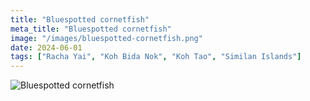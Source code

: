 ```yaml
---
title: "Bluespotted сornetfish"
meta_title: "Bluespotted сornetfish"
image: "/images/bluespotted-сornetfish.png"
date: 2024-06-01
tags: ["Racha Yai", "Koh Bida Nok", "Koh Tao", "Similan Islands"]
---
```



![Bluespotted сornetfish](https://github.com/Muratov-Egor/diversnotes/blob/master/assets/images/bluespotted-сornetfish-2.png?raw=true "Bluespotted сornetfish")
